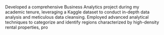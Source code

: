 Developed a comprehensive Business Analytics project during my academic tenure, leveraging a Kaggle dataset to conduct in-depth data analysis and meticulous data cleansing. Employed advanced analytical techniques to categorize and identify regions characterized by high-density rental properties, pro
